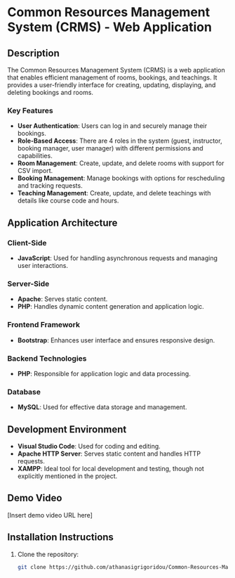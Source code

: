 # Common Resources Management System (CRMS) - Web Application

## Description

The Common Resources Management System (CRMS) is a web application that enables efficient management of rooms, bookings, and teachings. It provides a user-friendly interface for creating, updating, displaying, and deleting bookings and rooms.

### Key Features

- **User Authentication**: Users can log in and securely manage their bookings.
- **Role-Based Access**: There are 4 roles in the system (guest, instructor, booking manager, user manager) with different permissions and capabilities.
- **Room Management**: Create, update, and delete rooms with support for CSV import.
- **Booking Management**: Manage bookings with options for rescheduling and tracking requests.
- **Teaching Management**: Create, update, and delete teachings with details like course code and hours.

## Application Architecture

### Client-Side
- **JavaScript**: Used for handling asynchronous requests and managing user interactions.

### Server-Side
- **Apache**: Serves static content.
- **PHP**: Handles dynamic content generation and application logic.

### Frontend Framework
- **Bootstrap**: Enhances user interface and ensures responsive design.

### Backend Technologies
- **PHP**: Responsible for application logic and data processing.

### Database
- **MySQL**: Used for effective data storage and management.

## Development Environment
- **Visual Studio Code**: Used for coding and editing.
- **Apache HTTP Server**: Serves static content and handles HTTP requests.
- **XAMPP**: Ideal tool for local development and testing, though not explicitly mentioned in the project.

## Demo Video
[Insert demo video URL here]

## Installation Instructions

1. Clone the repository:
   ```bash
   git clone https://github.com/athanasigrigoridou/Common-Resources-Management-System---Web-Application.git
